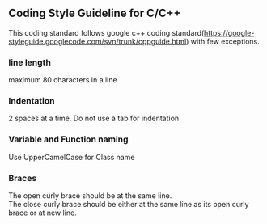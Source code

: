 ## Coding Style Guideline for C/C++

This coding standard follows google c++ coding standard(https://google-styleguide.googlecode.com/svn/trunk/cppguide.html) with few exceptions.

### line length 
maximum 80 characters in a line
  
### Indentation
2 spaces at a time. Do not use a tab for indentation

### Variable and Function naming
Use UpperCamelCase for Class name

### Braces
The open curly brace should be at the same line.  
The close curly brace should be either at the same line as its open curly brace or at new line.